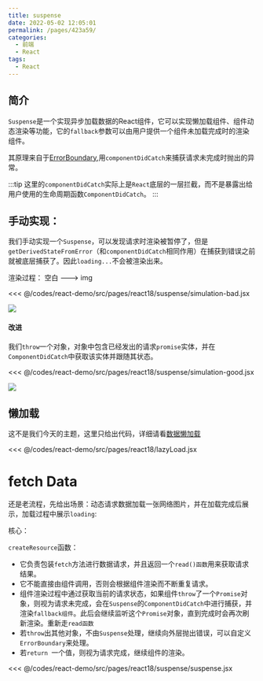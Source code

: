 ```yaml
---
title: suspense
date: 2022-05-02 12:05:01
permalink: /pages/423a59/
categories:
  - 前端
  - React
tags:
  - React
---
```




## 简介

`Suspense`是一个实现异步加载数据的React组件，它可以实现懒加载组件、组件动态渲染等功能，它的`fallback`参数可以由用户提供一个组件未加载完成时的渲染组件。

其原理来自于[ErrorBoundary](/pages/1616ee/),用`componentDidCatch`来捕获请求未完成时抛出的异常。

:::tip
  这里的`componentDidCatch`实际上是`React`底层的一层拦截，而不是暴露出给用户使用的生命周期函数`ComponentDidCatch`。
:::

## 手动实现：

我们手动实现一个`Suspense`，可以发现请求时渲染被暂停了，但是`getDerivedStateFromError`（和`componentDidCatch`相同作用）在捕获到错误之前就被底层捕获了。因此`loading...`不会被渲染出来。

渲染过程： 空白 ---> img

<<< @/codes/react-demo/src/pages/react18/suspense/simulation-bad.jsx

![](https://linyc.oss-cn-beijing.aliyuncs.com/suspense.gif)

#### 改进

我们`throw`一个对象，对象中包含已经发出的请求`promise`实体，并在`ComponentDidCatch`中获取该实体并跟随其状态。

<<< @/codes/react-demo/src/pages/react18/suspense/simulation-good.jsx

![](https://linyc.oss-cn-beijing.aliyuncs.com/my-suspense.gif)

## 懒加载

这不是我们今天的主题，这里只给出代码，详细请看[数据懒加载](/pages/326b58/)

<<< @/codes/react-demo/src/pages/react18/lazyLoad.jsx

# fetch Data

还是老流程，先给出场景：动态请求数据加载一张网络图片，并在加载完成后展示，加载过程中展示`loading`:

核心：

`createResource`函数：
-   它负责包装`fetch`方法进行数据请求，并且返回一个`read()函数`用来获取请求结果。
-   它不能直接由组件调用，否则会根据组件渲染而不断重复请求。
-   组件渲染过程中通过获取当前的请求状态，如果组件`throw`了一个`Promise`对象，则视为请求未完成，会在`Suspense`的`ComponentDidCatch`中进行捕获，并渲染`fallback组件`。此后会继续监听这个`Promise`对象，直到完成时会再次刷新渲染。重新走`read函数`
-   若`throw`出其他对象，不由`Suspense`处理，继续向外层抛出错误，可以自定义`ErrorBoundary`来处理。
-   若`return `一个值，则视为请求完成，继续组件的渲染。

<<< @/codes/react-demo/src/pages/react18/suspense/suspense.jsx

